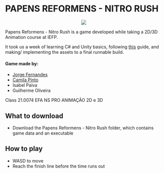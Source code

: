 # PAPENS REFORMENS - NITRO RUSH


<p align="center">
  <a href="https://skillicons.dev">
    <img src="https://skillicons.dev/icons?i=unity,blender,cs,ps" />
  </a>
</p>

Papens Reformens - Nitro Rush is a game developed while taking a 2D/3D Animation course at IEFP.

It took us a week of learning C# and Unity basics, following [this](https://www.youtube.com/watch?v=n0GQL5JgJcY&list=PLrnPJCHvNZuB5ATsJZLKX3AW4V9XaIV9b) guide, and making/ implementing the assets to a final runnable build.



#### Game made by: 
- [Jorge Fernandes](https://www.linkedin.com/in/jorge-fernandes-dev/)
- [Camila Pinto](https://www.linkedin.com/in/camila-pinto-b1a53a206/)
- Isabel Paiva
- Guilherme Oliveira

Class 21.0074 EFA NS PRO ANIMAÇÃO 2D e 3D 

## What to download
- Download the Papens Reformens - Nitro Rush folder, which contains game data and an executable

## How to play
- WASD to move
- Reach the finish line before the time runs out
